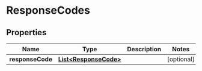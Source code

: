 
# ResponseCodes

## Properties
Name | Type | Description | Notes
------------ | ------------- | ------------- | -------------
**responseCode** | [**List&lt;ResponseCode&gt;**](ResponseCode.md) |  |  [optional]



